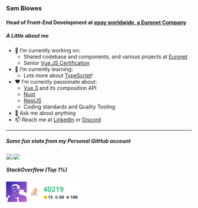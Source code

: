 ### Sam Blowes
#### Head of Front-End Development at [epay worldwide, a Euronet Company](https://www.linkedin.com/company/epay-a-euronet-worldwide-company)

##### A Little about me

- 🔭 I’m currently working on:
  - Shared codebase and components, and various projects at [Euronet](https://www.euronetworldwide.com/)
  - Senior [Vue.JS Certification](https://certification.vuejs.org/)
- 🌱 I’m currently learning:
   - Lots more about [TypeScript](https://www.typescriptlang.org/)!
 - ❤️ I’m currently passionate about:
   - [Vue 3](https://vuejs.org/) and its composition API
   - [Nuxt](https://nuxt.com/)
   - [NestJS](https://nestjs.com/)
   - Coding standards and Quality Tooling
- 💬 Ask me about anything
- 📫 Reach me at [LinkedIn](https://www.linkedin.com/in/blowsie/) or [Discord](https://discordapp.com/users/blowsie.dev)

---

##### Some fun stats from my Personal GitHub account

<a href="https://github.com/blowsie">
  <img height=200 align="center" src="https://github-readme-stats.vercel.app/api?username=blowsie&theme=vue" />
</a>
<a href="https://github.com/blowsie">
  <img height=200 align="center" src="https://github-readme-stats.vercel.app/api/top-langs?username=anuraghazra&layout=compact&langs_count=8&card_width=320&theme=vue" />
</a>

##### StackOverflow (Top 1%)
<a href="https://stackoverflow.com/users/370286/blowsie">
  <img width="200" align="center" src="https://raw.githubusercontent.com/blowsie/stackoverflow-badge/master/stackoverflow-badge.svg" />
</a>
